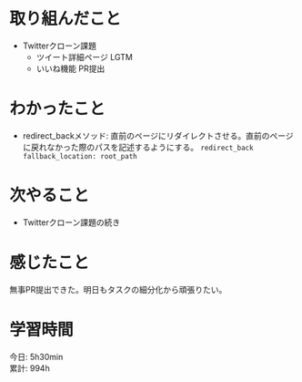 # 取り組んだこと       
- Twitterクローン課題
  - ツイート詳細ページ LGTM
  - いいね機能 PR提出
# わかったこと  
- redirect_backメソッド: 直前のページにリダイレクトさせる。直前のページに戻れなかった際のパスを記述するようにする。
    `redirect_back fallback_location: root_path`  
# 次やること  
- Twitterクローン課題の続き  
# 感じたこと 
無事PR提出できた。明日もタスクの細分化から頑張りたい。
# 学習時間 
今日: 5h30min                      
累計: 994h                
